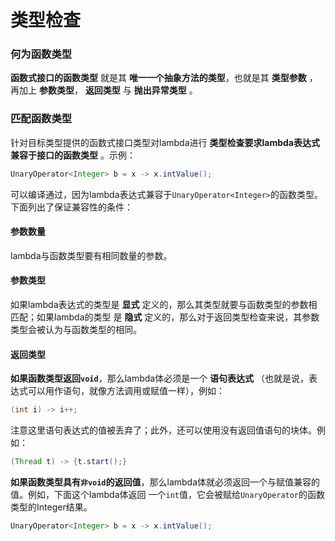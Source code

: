 类型检查
==========================
### 何为函数类型
**函数式接口的函数类型** 就是其 **唯一一个抽象方法的类型**，也就是其 **类型参数** ，再加上 **参数类型**，
**返回类型** 与 **抛出异常类型** 。

### 匹配函数类型
针对目标类型提供的函数式接口类型对lambda进行 **类型检查要求lambda表达式兼容于接口的函数类型** 。示例：
```java
UnaryOperator<Integer> b = x -> x.intValue();
```
可以编译通过，因为lambda表达式兼容于`UnaryOperator<Integer>`的函数类型。下面列出了保证兼容性的条件：
#### 参数数量
lambda与函数类型要有相同数量的参数。
#### 参数类型
如果lambda表达式的类型是 **显式** 定义的，那么其类型就要与函数类型的参数相匹配；如果lambda的类型
是 **隐式** 定义的，那么对于返回类型检查来说，其参数类型会被认为与函数类型的相同。
#### 返回类型
**如果函数类型返回`void`**，那么lambda体必须是一个 **语句表达式** （也就是说，表达式可以用作语句，就像方法调用或赋值一样），例如：
```java
(int i) -> i++;
```
注意这里语句表达式的值被丢弃了；此外，还可以使用没有返回值语句的块体。例如：
```java
(Thread t) -> {t.start();}
```
**如果函数类型具有`非void`的返回值**，那么lambda体就必须返回一个与赋值兼容的值。例如，下面这个lambda体返回
一个`int`值，它会被赋给`UnaryOperator`的函数类型的Integer结果。
```java
UnaryOperator<Integer> b = x -> x.intValue();
```
